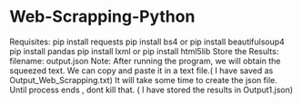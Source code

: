 # Web-Scrapping-Python
Requisites:  pip install requests pip install bs4 or pip install beautifulsoup4 pip install pandas pip install lxml or  pip install html5lib  Store the Results: filename: output.json  Note: After running the program, we will obtain the squeezed text. We can copy  and paste  it in a text file.( I have saved as Output_Web_Scrapping.txt)  It will take some time to create the json file. Until process ends , dont kill that. ( I have stored the results in Output1.json)
